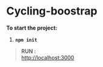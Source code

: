# Cycling-boostrap

**To start the project:**

 1.  **`npm init`**


> **RUN :**  
[http://localhost:3000](http://localhost:3000/)


